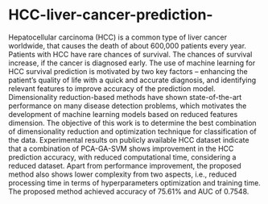 # HCC-liver-cancer-prediction-

Hepatocellular carcinoma (HCC) is a common type of liver cancer worldwide, that causes the death of about 600,000 patients every year. Patients with HCC have rare chances of survival. The chances of survival increase, if the cancer is diagnosed early. The use of machine learning for HCC survival prediction is motivated by two key factors – enhancing the patient’s quality of life with a quick and accurate diagnosis, and identifying relevant features to improve accuracy of the prediction model. Dimensionality reduction-based methods have shown state-of-the-art performance on many disease detection problems, which motivates the development of machine learning models based on reduced features dimension. The objective of this work is to determine the best combination of dimensionality reduction and optimization technique for classification of the data. Experimental results on publicly available HCC dataset indicate that a combination of PCA-GA-SVM shows improvement in the HCC prediction accuracy, with reduced computational time, considering a reduced dataset. Apart from performance improvement, the proposed method also shows lower complexity from two aspects, i.e., reduced processing time in terms of hyperparameters optimization and training time. The proposed method achieved accuracy of 75.61% and AUC of 0.7548. 
